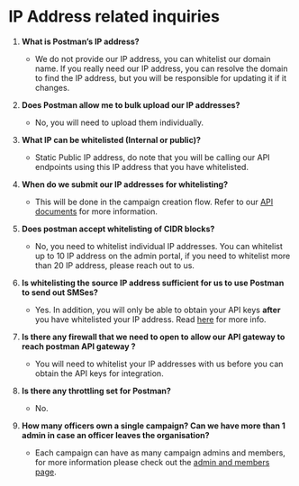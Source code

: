 # IP Address related inquiries

1.  **What is Postman’s IP address?**

    * We do not provide our IP address, you can whitelist our domain name. If you really need our IP address, you can resolve the domain to find the IP address, but you will be responsible for updating it if it changes.


2.  **Does Postman allow me to bulk upload our IP addresses?**

    * No,  you will need to upload them individually.


3.  **What IP can be whitelisted (Internal or public)?**

    * Static Public IP address, do note that you will be calling our API endpoints using this IP address that you have whitelisted.


4.  **When do we submit our IP addresses for whitelisting?**

    * This will be done in the campaign creation flow. Refer to our [API documents](../../postman-v2-admin-portal-for-api-users-mop/campaign-settings.md#integrations-ip-address-whitelisting) for more information.


5.  **Does postman accept whitelisting of CIDR blocks?**

    * No, you need to whitelist individual IP addresses. You can whitelist up to 10 IP address on the admin portal, if you need to whitelist more than 20 IP address, please reach out to us.


6.  **Is whitelisting the source IP address sufficient for us to use Postman to send out SMSes?**

    * Yes. In addition, you will only be able to obtain your API keys **after** you have whitelisted your IP address. Read [here](../../postman-v2-admin-portal-for-api-users-mop/campaign-settings.md#integrations-ip-address-whitelisting) for more info.


7.  **Is there any firewall that we need to open to allow our API gateway to reach postman API gateway ?**

    * You will need to whitelist your IP addresses with us before you can obtain the API keys for integration.


8.  **Is there any throttling set for Postman?**

    * No.


9. **How many officers own a single campaign? Can we have more than 1 admin in case an officer leaves the organisation?**
   * Each campaign can have as many campaign admins and members, for more information please check out the [admin and members page](../../postman-v2-admin-portal-for-api-users-mop/campaign-settings.md#settings-members).
